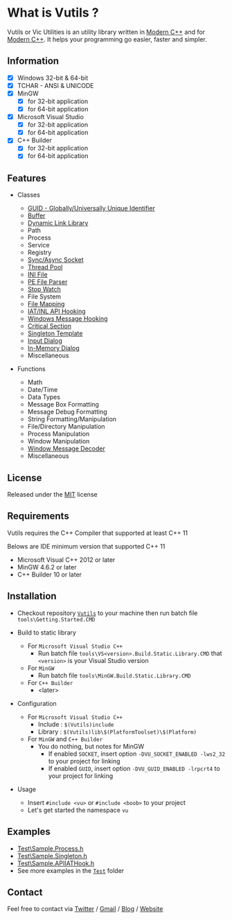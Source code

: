 # What is Vutils ?

Vutils or Vic Utilities is an utility library written in [Modern C++](http://modernescpp.com/index.php/what-is-modern-c) and for [Modern C++](http://modernescpp.com/index.php/what-is-modern-c).
It helps your programming go easier, faster and simpler.

## Information

- [x] Windows 32-bit & 64-bit
- [x] TCHAR - ANSI & UNICODE
- [x] MinGW
	- [x] for 32-bit application
	- [x] for 64-bit application
- [x] Microsoft Visual Studio
	- [x] for 32-bit application
	- [x] for 64-bit application
- [x] C++ Builder
	- [x] for 32-bit application
	- [x] for 64-bit application

## Features

* Classes
	* [GUID - Globally/Universally Unique Identifier](<https://en.wikipedia.org/wiki/Universally_unique_identifier>)
	* [Buffer](<https://www.google.com/search?q=buffer+class>)
	* [Dynamic Link Library](<https://docs.microsoft.com/en-us/windows/win32/dlls/using-run-time-dynamic-linking>)
	* Path
	* Process
	* Service
	* Registry
	* [Sync/Async Socket](<https://docs.plm.automation.siemens.com/content/pl4x/18.1/T4EA/en_US/Teamcenter_Gateway-Technical_Connectivity_Guide/synchronous_vs_asynchronous.html>)
	* [Thread Pool](<https://en.wikipedia.org/wiki/Thread_pool>)
	* [INI File](<https://en.wikipedia.org/wiki/INI_file>)
	* [PE File Parser](<https://en.wikipedia.org/wiki/Portable_Executable>)
	* [Stop Watch](<https://www.google.com/search?q=stopwatch+execution+time>)
	* File System
	* [File Mapping](<https://docs.microsoft.com/en-us/windows/win32/memory/file-mapping>)
	* [IAT/INL API Hooking](<https://en.wikipedia.org/wiki/Hooking>)
	* [Windows Message Hooking](<https://docs.microsoft.com/en-us/windows/win32/winmsg/hooks>)
	* [Critical Section](<https://en.wikipedia.org/wiki/Critical_section>)
	* [Singleton Template](<https://en.wikipedia.org/wiki/Singleton_pattern>)
	* [Input Dialog](<https://www.google.com/search?q=input+dialog&source=lnms&tbm=isch>)
	* [In-Memory Dialog](<https://docs.microsoft.com/en-us/cpp/mfc/using-a-dialog-template-in-memory>)
	* Miscellaneous

* Functions
	* Math
	* Date/Time
	* Data Types
	* Message Box Formatting
	* Message Debug Formatting
	* String Formatting/Manipulation
	* File/Directory Manipulation
	* Process Manipulation
	* Window Manipulation
	* [Window Message Decoder](<https://wiki.winehq.org/List_Of_Windows_Messages>)
	* Miscellaneous

## License

Released under the [MIT](LICENSE.md) license

## Requirements

Vutils requires the C++ Compiler that supported at least C++ 11

Belows are IDE minimum version that supported C++ 11

* Microsoft Visual C++ 2012 or later
* MinGW 4.6.2 or later
* C++ Builder 10 or later

## Installation

* Checkout repository [`Vutils`](<https://github.com/vic4key/Vutils.git>) to your machine then run batch file `tools\Getting.Started.CMD`

* Build to static library
	* For `Microsoft Visual Studio C++`
		* Run batch file `tools\VS<version>.Build.Static.Library.CMD` that `<version>` is your Visual Studio version
	* For `MinGW`
		* Run batch file `tools\MinGW.Build.Static.Library.CMD`
	* For `C++ Builder`
		* \<later\>

* Configuration
	* For `Microsoft Visual Studio C++`
		* Include : `$(Vutils)include`
		* Library : `$(Vutils)lib\$(PlatformToolset)\$(Platform)`
	* For `MinGW` and `C++ Builder`
		* You do nothing, but notes for MinGW
			* If enabled `SOCKET`, insert option `-DVU_SOCKET_ENABLED -lws2_32` to your project for linking
			* If enabled `GUID`, insert option `-DVU_GUID_ENABLED -lrpcrt4` to your project for linking

* Usage
	* Insert `#include <vu>` or `#include <boob>` to your project
	* Let's get started the namespace `vu`

## Examples

* [Test\Sample.Process.h](Test/Sample.Process.h)
* [Test\Sample.Singleton.h](Test/Sample.Singleton.h)
* [Test\Sample.APIIATHook.h](Test/Sample.APIIATHook.h)
* See more examples in the [`Test`](Test) folder

## Contact
Feel free to contact via [Twitter](https://twitter.com/vic4key) / [Gmail](mailto:vic4key@gmail.com) / [Blog](https://blog.vic.onl/) / [Website](https://vic.onl/)